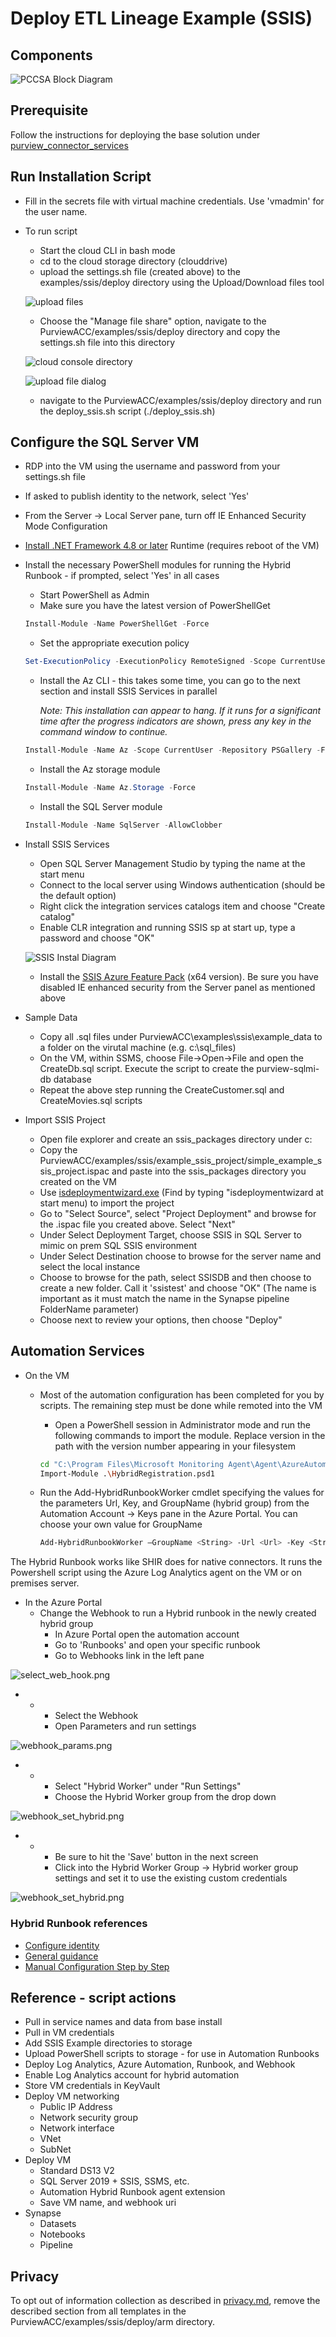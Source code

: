 # Deploy ETL Lineage Example (SSIS)

## Components

![PCCSA Block Diagram](../../../assets/images/pccsa_ssis_block_diagram.svg)

## Prerequisite

Follow the instructions for deploying the base solution under [purview_connector_services](../../../purview_connector_services/deploy/deploy_sa.md)

## Run Installation Script

* Fill in the secrets file with virtual machine credentials. Use 'vmadmin' for the user name.
* To run script
  * Start the cloud CLI in bash mode
  * cd to the cloud storage directory (clouddrive)
  * upload the settings.sh file (created above) to the examples/ssis/deploy directory using the Upload/Download files tool

  ![upload files](../../../assets/images/upload_with_cloud_console.png)

  * Choose the "Manage file share" option, navigate to the PurviewACC/examples/ssis/deploy directory and copy the settings.sh file into this directory
  
  ![cloud console directory](../../../assets/images/upload_file_to_cloud_console_directory.png)

  ![upload file dialog](../../../assets/images/upload_file_dialog.png)

  * navigate to the PurviewACC/examples/ssis/deploy directory and run the deploy_ssis.sh script (./deploy_ssis.sh)

## Configure the SQL Server VM

* RDP into the VM using the username and password from your settings.sh file
* If asked to publish identity to the network, select 'Yes'
* From the Server -> Local Server pane, turn off IE Enhanced Security Mode Configuration
* [Install .NET Framework 4.8 or later](https://dotnet.microsoft.com/download/dotnet-framework/net48) Runtime (requires reboot of the VM)
* Install the necessary PowerShell modules for running the Hybrid Runbook - if prompted, select 'Yes' in all cases
  * Start PowerShell as Admin
  * Make sure you have the latest version of PowerShellGet

  ```PowerShell
  Install-Module -Name PowerShellGet -Force
  ```

  * Set the appropriate execution policy
  
  ```PowerShell
  Set-ExecutionPolicy -ExecutionPolicy RemoteSigned -Scope CurrentUser
  ```

  * Install the Az CLI - this takes some time, you can go to the next section and install SSIS Services in parallel
  
    _Note: This installation can appear to hang. If it runs for a significant time after the progress indicators are shown, press any key in the command window to continue._
  
  ```PowerShell
  Install-Module -Name Az -Scope CurrentUser -Repository PSGallery -Force
  ```

  * Install the Az storage module
  
  ```PowerShell
  Install-Module -Name Az.Storage -Force
  ```

  * Install the SQL Server module
  
  ```PowerShell
  Install-Module -Name SqlServer -AllowClobber
  ```

* Install SSIS Services
  * Open SQL Server Management Studio by typing the name at the start menu
  * Connect to the local server using Windows authentication (should be the default option)
  * Right click the integration services catalogs item and choose "Create catalog"
  * Enable CLR integration and running SSIS sp at start up, type a password and choose "OK"

  ![SSIS Instal Diagram](../../../assets/images/ssis_install.png)

  * Install the [SSIS Azure Feature Pack](https://www.microsoft.com/en-us/download/details.aspx?id=100430) (x64 version). Be sure you have disabled IE enhanced security from the Server panel as mentioned above
* Sample Data
  * Copy all .sql files under PurviewACC\examples\ssis\example_data to a folder on the virutal machine (e.g. c:\sql_files)
  * On the VM, within SSMS, choose File->Open->File and open the CreateDb.sql script.  Execute the script to create the purview-sqlmi-db database
  * Repeat the above step running the CreateCustomer.sql and CreateMovies.sql scripts
* Import SSIS Project
  * Open file explorer and create an ssis_packages directory under c:
  * Copy the PurviewACC/examples/ssis/example_ssis_project/simple_example_ssis_project.ispac and paste into the ssis_packages directory you created on the VM
  * Use [isdeploymentwizard.exe](https://docs.microsoft.com/en-us/sql/integration-services/packages/deploy-integration-services-ssis-projects-and-packages?view=sql-server-ver15) (Find by typing "isdeploymentwizard at start menu) to import the project
  * Go to "Select Source", select "Project Deployment" and browse for the .ispac file you created above.  Select "Next"
  * Under Select Deployment Target, choose SSIS in SQL Server to mimic on prem SQL SSIS environment
  * Under Select Destination choose to browse for the server name and select the local instance
  * Choose to browse for the path, select SSISDB and then choose to create a new folder.  Call it 'ssistest' and choose "OK" (The name is important as it must match the name in the Synapse pipeline FolderName parameter)
  * Choose next to review your options, then choose "Deploy"

## Automation Services

* On the VM
  * Most of the automation configuration has been completed for you by scripts. The remaining step must be done while remoted into the VM
    * Open a PowerShell session in Administrator mode and run the following commands to import the module. Replace version in the path with the version number appearing in your filesystem

    ```bash
    cd "C:\Program Files\Microsoft Monitoring Agent\Agent\AzureAutomation\<version>\HybridRegistration"
    Import-Module .\HybridRegistration.psd1

    ```

  * Run the Add-HybridRunbookWorker cmdlet specifying the values for the parameters Url, Key, and GroupName (hybrid group) from the Automation Account -> Keys pane in the Azure Portal. You can choose your own value for GroupName

    ```bash
    Add-HybridRunbookWorker –GroupName <String> -Url <Url> -Key <String>
    ```

The Hybrid Runbook works like SHIR does for native connectors. It runs the Powershell script using the Azure Log Analytics agent on the VM or on premises server.

* In the Azure Portal
  * Change the Webhook to run a Hybrid runbook in the newly created hybrid group
    * In Azure Portal open the automation account
    * Go to 'Runbooks' and open your specific runbook
    * Go to Webhooks link in the left pane

![select_web_hook.png](../../../assets/images/select_web_hook.png)

*
  *
    * Select the Webhook
    * Open Parameters and run settings

![webhook_params.png](../../../assets/images/webhook_params.png)

*
  *
    * Select "Hybrid Worker" under "Run Settings"
    * Choose the Hybrid Worker group from the drop down

![webhook_set_hybrid.png](../../../assets/images/webhook_set_hybrid.png)

*
  *
    * Be sure to hit the 'Save' button in the next screen
    * Click into the Hybrid Worker Group -> Hybrid worker group settings and set it to use the existing custom credentials

![webhook_set_hybrid.png](../../../assets/images/runbook_credentials.png)

### Hybrid Runbook references

* [Configure identity](https://blog.ctglobalservices.com/azure/jgs/azure-automation-setting-run-as-account-on-hybrid-worker-groups/)
* [General guidance](https://docs.microsoft.com/en-us/azure/automation/automation-windows-hrw-install)
* [Manual Configuration Step by Step](https://docs.microsoft.com/en-us/azure/automation/automation-windows-hrw-install#manual-deployment)

## Reference - script actions

* Pull in service names and data from base install
* Pull in VM credentials
* Add SSIS Example directories to storage
* Upload PowerShell scripts to storage - for use in Automation Runbooks
* Deploy Log Analytics, Azure Automation, Runbook, and Webhook
* Enable Log Analytics account for hybrid automation
* Store VM credentials in KeyVault
* Deploy VM networking
  * Public IP Address
  * Network security group
  * Network interface
  * VNet
  * SubNet
* Deploy VM
  * Standard DS13 V2
  * SQL Server 2019 + SSIS, SSMS, etc.
  * Automation Hybrid Runbook agent extension
  * Save VM name, and webhook uri
* Synapse
  * Datasets
  * Notebooks
  * Pipeline
  
## Privacy

To opt out of information collection as described in [privacy.md](../../../PRIVACY.md), remove the described section from all templates in the PurviewACC/examples/ssis/deploy/arm directory.
